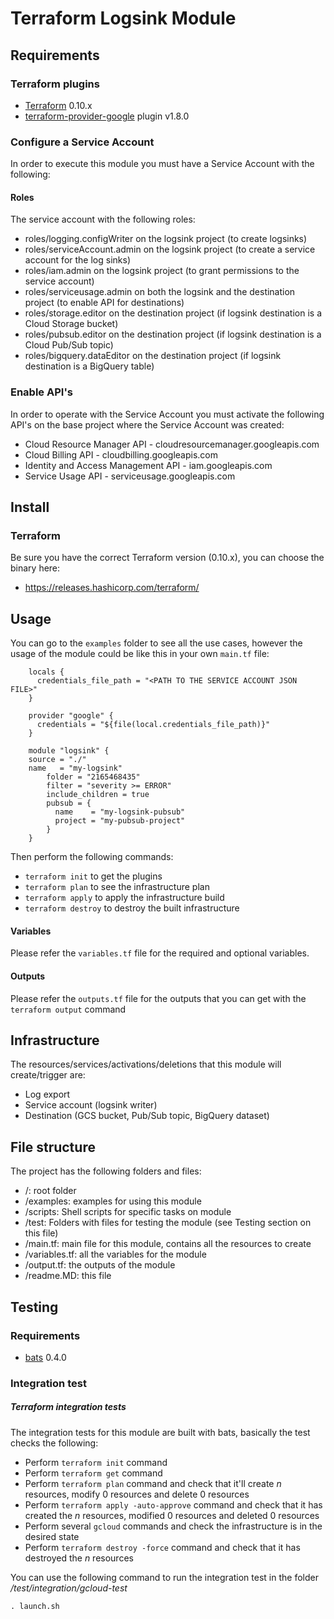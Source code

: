# Terraform Logsink Module

## Requirements
### Terraform plugins
- [Terraform](https://www.terraform.io/downloads.html) 0.10.x
- [terraform-provider-google](https://github.com/terraform-providers/terraform-provider-google) plugin v1.8.0

### Configure a Service Account
In order to execute this module you must have a Service Account with the following:

#### Roles
The service account with the following roles:
- roles/logging.configWriter on the logsink project (to create logsinks)
- roles/serviceAccount.admin on the logsink project (to create a service account for the log sinks)
- roles/iam.admin on the logsink project (to grant permissions to the service account)
- roles/serviceusage.admin on both the logsink and the destination project (to enable API for destinations)
- roles/storage.editor on the destination project (if logsink destination is a Cloud Storage bucket)
- roles/pubsub.editor on the destination project (if logsink destination is a Cloud Pub/Sub topic)
- roles/bigquery.dataEditor on the destination project (if logsink destination is a BigQuery table)


### Enable API's
In order to operate with the Service Account you must activate the following API's on the base project where the Service Account was created:

- Cloud Resource Manager API - cloudresourcemanager.googleapis.com
- Cloud Billing API - cloudbilling.googleapis.com
- Identity and Access Management API - iam.googleapis.com
- Service Usage API - serviceusage.googleapis.com

## Install

### Terraform
Be sure you have the correct Terraform version (0.10.x), you can choose the binary here:
- https://releases.hashicorp.com/terraform/

## Usage
You can go to the `examples` folder to see all the use cases, however the usage of the module could be like this in your own `main.tf` file:

```
    locals {
      credentials_file_path = "<PATH TO THE SERVICE ACCOUNT JSON FILE>"
    }

    provider "google" {
      credentials = "${file(local.credentials_file_path)}"
    }

    module "logsink" {
	source = "./"
	name   = "my-logsink"
        folder = "2165468435"
        filter = "severity >= ERROR"
        include_children = true
        pubsub = {
          name    = "my-logsink-pubsub"
          project = "my-pubsub-project"
        } 
    }
```

Then perform the following commands:

- `terraform init` to get the plugins
- `terraform plan` to see the infrastructure plan
- `terraform apply` to apply the infrastructure build
- `terraform destroy` to destroy the built infrastructure

#### Variables
Please refer the `variables.tf` file for the required and optional variables.

#### Outputs
Please refer the `outputs.tf` file for the outputs that you can get with the `terraform output` command

## Infrastructure
The resources/services/activations/deletions that this module will create/trigger are:
- Log export
- Service account (logsink writer)
- Destination (GCS bucket, Pub/Sub topic, BigQuery dataset)


## File structure
The project has the following folders and files:

- /: root folder
- /examples: examples for using this module
- /scripts: Shell scripts for specific tasks on module
- /test: Folders with files for testing the module (see Testing section on this file)
- /main.tf: main file for this module, contains all the resources to create
- /variables.tf: all the variables for the module
- /output.tf: the outputs of the module
- /readme.MD: this file

## Testing

### Requirements
- [bats](https://github.com/sstephenson/bats) 0.4.0

### Integration test
##### Terraform integration tests
The integration tests for this module are built with bats, basically the test checks the following:
- Perform `terraform init` command
- Perform `terraform get` command
- Perform `terraform plan` command and check that it'll create *n* resources, modify 0 resources and delete 0 resources
- Perform `terraform apply -auto-approve` command and check that it has created the *n* resources, modified 0 resources and deleted 0 resources
- Perform several `gcloud` commands and check the infrastructure is in the desired state
- Perform `terraform destroy -force` command and check that it has destroyed the *n* resources

You can use the following command to run the integration test in the folder */test/integration/gcloud-test*

  `. launch.sh`
